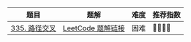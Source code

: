 | 题目                                                         | 题解                                                         | 难度 | 推荐指数 |
| ------------------------------------------------------------ | ------------------------------------------------------------ | ---- | -------- |
| [335. 路径交叉](https://leetcode-cn.com/problems/self-crossing/) | [LeetCode 题解链接](https://leetcode-cn.com/problems/self-crossing/solution/gong-shui-san-xie-fen-qing-kuang-tao-lun-zdrb/) | 困难 | 🤩🤩🤩🤩     |

